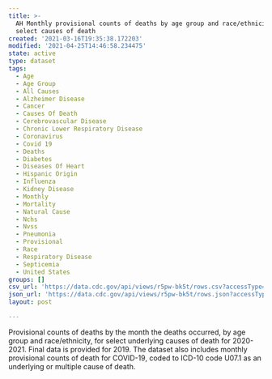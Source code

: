 ```yaml
---
title: >-
  AH Monthly provisional counts of deaths by age group and race/ethnicity for
  select causes of death
created: '2021-03-16T19:35:38.172203'
modified: '2021-04-25T14:46:58.234475'
state: active
type: dataset
tags:
  - Age
  - Age Group
  - All Causes
  - Alzheimer Disease
  - Cancer
  - Causes Of Death
  - Cerebrovascular Disease
  - Chronic Lower Respiratory Disease
  - Coronavirus
  - Covid 19
  - Deaths
  - Diabetes
  - Diseases Of Heart
  - Hispanic Origin
  - Influenza
  - Kidney Disease
  - Monthly
  - Mortality
  - Natural Cause
  - Nchs
  - Nvss
  - Pneumonia
  - Provisional
  - Race
  - Respiratory Disease
  - Septicemia
  - United States
groups: []
csv_url: 'https://data.cdc.gov/api/views/r5pw-bk5t/rows.csv?accessType=DOWNLOAD'
json_url: 'https://data.cdc.gov/api/views/r5pw-bk5t/rows.json?accessType=DOWNLOAD'
layout: post

---
```

Provisional counts of deaths by the month the deaths occurred, by age group and race/ethnicity, for select underlying causes of death for 2020-2021. Final data is provided for 2019. The dataset also includes monthly provisional counts of death for COVID-19, coded to ICD-10 code U07.1 as an underlying or multiple cause of death.
